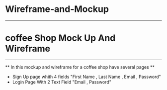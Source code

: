 # Wireframe-and-Mockup
---
#  coffee Shop Mock Up And Wireframe
---
** In this mockup and wireframe for a coffee shop have several pages **
- Sign Up page whith 4 fields "First Name , Last Name , Email , Password"
- Login Page With 2 Text Field "Email , Password"
